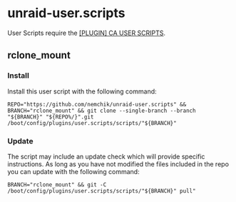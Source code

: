 # unraid-user.scripts

User Scripts require the [[PLUGIN] CA USER SCRIPTS](https://forums.unraid.net/topic/48286-plugin-ca-user-scripts/).

## rclone_mount

### Install

Install this user script with the following command:

```shell
REPO="https://github.com/nemchik/unraid-user.scripts" && BRANCH="rclone_mount" && git clone --single-branch --branch "${BRANCH}" "${REPO%/}".git /boot/config/plugins/user.scripts/scripts/"${BRANCH}"
```

### Update

The script may include an update check which will provide specific instructions. As long as you have not modified the files included in the repo you can update with the following command:

```shell
BRANCH="rclone_mount" && git -C /boot/config/plugins/user.scripts/scripts/"${BRANCH}" pull"
```
